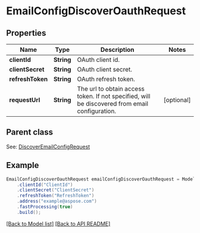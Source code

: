 
# EmailConfigDiscoverOauthRequest


## Properties
Name | Type | Description | Notes
------------ | ------------- | ------------- | -------------
**clientId** | **String** | OAuth client id.              | 
**clientSecret** | **String** | OAuth client secret.              | 
**refreshToken** | **String** | OAuth refresh token.              | 
**requestUrl** | **String** | The url to obtain access token. If not specified, will be discovered from email configuration.              |  [optional]

## Parent class

See: [DiscoverEmailConfigRequest](DiscoverEmailConfigRequest.md)


## Example
```java
EmailConfigDiscoverOauthRequest emailConfigDiscoverOauthRequest = Models.emailConfigDiscoverOauthRequest()
    .clientId("ClientId")
    .clientSecret("ClientSecret")
    .refreshToken("RefreshToken")
    .address("example@aspose.com")
    .fastProcessing(true)
    .build();
```


[[Back to Model list]](Models.md) [[Back to API README]](README.md)

